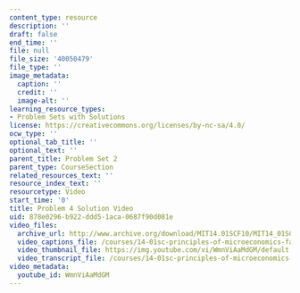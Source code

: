```yaml
---
content_type: resource
description: ''
draft: false
end_time: ''
file: null
file_size: '40050479'
file_type: ''
image_metadata:
  caption: ''
  credit: ''
  image-alt: ''
learning_resource_types:
- Problem Sets with Solutions
license: https://creativecommons.org/licenses/by-nc-sa/4.0/
ocw_type: ''
optional_tab_title: ''
optional_text: ''
parent_title: Problem Set 2
parent_type: CourseSection
related_resources_text: ''
resource_index_text: ''
resourcetype: Video
start_time: '0'
title: Problem 4 Solution Video
uid: 878e0296-b922-ddd5-1aca-0687f90d081e
video_files:
  archive_url: http://www.archive.org/download/MIT14.01SCF10/MIT14_01SCF10_problem_2-4_300k.mp4
  video_captions_file: /courses/14-01sc-principles-of-microeconomics-fall-2011/6ec8857a4c1e55d9a36e7f66fb6110be_WmnViAaMdGM.vtt
  video_thumbnail_file: https://img.youtube.com/vi/WmnViAaMdGM/default.jpg
  video_transcript_file: /courses/14-01sc-principles-of-microeconomics-fall-2011/22976bf58d2ce85b281891234fcd8997_WmnViAaMdGM.pdf
video_metadata:
  youtube_id: WmnViAaMdGM
---
```

